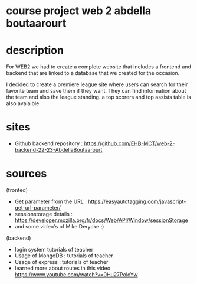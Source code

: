 
# course project web 2 abdella boutaarourt

# description
For WEB2 we had to create a complete website that includes a frontend and backend that are linked to a database that we created for the occasion.

I decided to create a premiere league site where users can search for their favorite team and  save them if they want. They can find information about the team and also the league standing.
a top scorers and top assists table is also avalaible.

# sites
- Github backend repository : https://github.com/EHB-MCT/web-2-backend-22-23-AbdellaBoutaarourt
# sources

(fronted)

- Get parameter from the URL : https://easyautotagging.com/javascript-get-url-parameter/
- sessionstorage  details : https://developer.mozilla.org/fr/docs/Web/API/Window/sessionStorage
- and some video's of Mike Derycke ;)

(backend)
- login system tutorials of teacher
- Usage of MongoDB : tutorials of teacher
- Usage of express : tutorials of teacher
- learned more about routes in this video https://www.youtube.com/watch?v=0Hu27PoloYw




